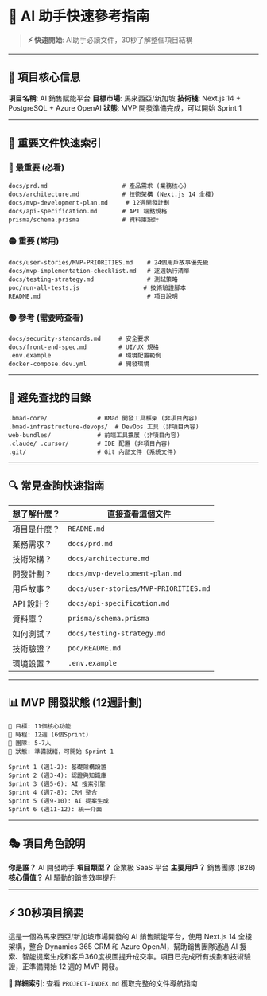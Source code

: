 # 🤖 AI 助手快速參考指南

> **⚡ 快速開始**: AI助手必讀文件，30秒了解整個項目結構

---

## 🎯 項目核心信息

**項目名稱**: AI 銷售賦能平台
**目標市場**: 馬來西亞/新加坡
**技術棧**: Next.js 14 + PostgreSQL + Azure OpenAI
**狀態**: MVP 開發準備完成，可以開始 Sprint 1

---

## 📁 重要文件快速索引

### 🔴 最重要 (必看)
```
docs/prd.md                     # 產品需求 (業務核心)
docs/architecture.md            # 技術架構 (Next.js 14 全棧)
docs/mvp-development-plan.md     # 12週開發計劃
docs/api-specification.md       # API 端點規格
prisma/schema.prisma            # 資料庫設計
```

### 🟡 重要 (常用)
```
docs/user-stories/MVP-PRIORITIES.md    # 24個用戶故事優先級
docs/mvp-implementation-checklist.md   # 逐週執行清單
docs/testing-strategy.md               # 測試策略
poc/run-all-tests.js                  # 技術驗證腳本
README.md                              # 項目說明
```

### 🟢 參考 (需要時查看)
```
docs/security-standards.md     # 安全要求
docs/front-end-spec.md         # UI/UX 規格
.env.example                   # 環境配置範例
docker-compose.dev.yml         # 開發環境
```

---

## 🚫 避免查找的目錄

```
.bmad-core/              # BMad 開發工具框架 (非項目內容)
.bmad-infrastructure-devops/  # DevOps 工具 (非項目內容)
web-bundles/             # 前端工具擴展 (非項目內容)
.claude/ .cursor/        # IDE 配置 (非項目內容)
.git/                    # Git 內部文件 (系統文件)
```

---

## 🔍 常見查詢快速指南

| 想了解什麼？ | 直接查看這個文件 |
|-------------|-----------------|
| 項目是什麼？ | `README.md` |
| 業務需求？ | `docs/prd.md` |
| 技術架構？ | `docs/architecture.md` |
| 開發計劃？ | `docs/mvp-development-plan.md` |
| 用戶故事？ | `docs/user-stories/MVP-PRIORITIES.md` |
| API 設計？ | `docs/api-specification.md` |
| 資料庫？ | `prisma/schema.prisma` |
| 如何測試？ | `docs/testing-strategy.md` |
| 技術驗證？ | `poc/README.md` |
| 環境設置？ | `.env.example` |

---

## 📊 MVP 開發狀態 (12週計劃)

```
🎯 目標: 11個核心功能
📅 時程: 12週 (6個Sprint)
👥 團隊: 5-7人
🚀 狀態: 準備就緒，可開始 Sprint 1

Sprint 1 (週1-2): 基礎架構設置
Sprint 2 (週3-4): 認證與知識庫
Sprint 3 (週5-6): AI 搜索引擎
Sprint 4 (週7-8): CRM 整合
Sprint 5 (週9-10): AI 提案生成
Sprint 6 (週11-12): 統一介面
```

---

## 🎭 項目角色說明

**你是誰？** AI 開發助手
**項目類型？** 企業級 SaaS 平台
**主要用戶？** 銷售團隊 (B2B)
**核心價值？** AI 驅動的銷售效率提升

---

## ⚡ 30秒項目摘要

這是一個為馬來西亞/新加坡市場開發的 AI 銷售賦能平台，使用 Next.js 14 全棧架構，整合 Dynamics 365 CRM 和 Azure OpenAI，幫助銷售團隊通過 AI 搜索、智能提案生成和客戶360度視圖提升成交率。項目已完成所有規劃和技術驗證，正準備開始 12 週的 MVP 開發。

**🔗 詳細索引**: 查看 `PROJECT-INDEX.md` 獲取完整的文件導航指南